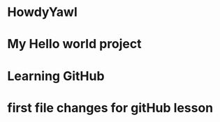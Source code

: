 # HowdyYawl
#  My Hello world project
#    Learning GitHub
#     first file changes for gitHub lesson
